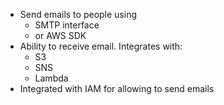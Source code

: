 - Send emails to people using
  - SMTP interface
  - or AWS SDK
- Ability to receive email. Integrates with:
  - S3
  - SNS
  - Lambda
- Integrated with IAM for allowing to send emails
